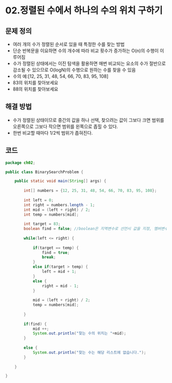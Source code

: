# 02.정렬된 수에서 하나의 수의 위치 구하기
## 문제 정의
- 여러 개의 수가 정렬된 순서로 있을 때 특정한 수를 찾는 방법  
- 단순 반복문을 이요하면 수의 개수에 따라 비교 횟수가 증가하는 O(n)의 수행이 이루어짐
- 수가 정렬된 상태에서는 이진 탐색을 활용하면 매번 비교되는 요소의 수가 절반으로 감소될 수 있으므로 O(logN)의 수행으로 원하는 수를 찾을 수 있음
- 수의 예:[12, 25, 31, 48, 54, 66, 70, 83, 95, 108]
- 83의 위치를 찾아보세요
- 88의 위치를 찾아보세요

## 해결 방법
- 수가 정렬된 상태이므로 중간의 값을 하나 선택, 찾으려는 값이 그보다 크면 범위를 오른쪽으로 그보다 작으면 범위를 왼쪽으로 좁힐 수 있다.
- 한번 비교할 때마다 1/2씩 범위가 좁혀진다.

## 코드
```java
package ch02;

public class BinarySearchProblem {

	public static void main(String[] args) {
		
		int[] numbers = {12, 25, 31, 48, 54, 66, 70, 83, 95, 108};
		
		int left = 0;
		int right = numbers.length - 1;
		int mid = (left + right) / 2;
		int temp = numbers[mid];
		
		int target = 83;
		boolean find = false; //boolean은 지역변수로 선언시 값을 지정, 멤버변수로 선언시 디폴트가 false
		
		while(left <= right) {
			
			if(target == temp) {
				find = true;
				break;
			}
			else if(target > temp) {
				left = mid + 1;
			}
			else {
				right = mid - 1;
			}
			
			mid = (left + right) / 2;
			temp = numbers[mid];
			
		}
		
		if(find) { 
			mid ++;
			System.out.println("찾는 수의 위치는 "+mid);
		}
		
		else {
			System.out.println("찾는 수는 해당 리스트에 없습니다.");
		}
		
	}

}

```
